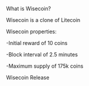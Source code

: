
What is Wisecoin?

Wisecoin is a clone of Litecoin 

Wisecoin properties:

-Initial reward of 10 coins

-Block interval of 2.5 minutes

-Maximum supply of 175k coins

Wisecoin Release
